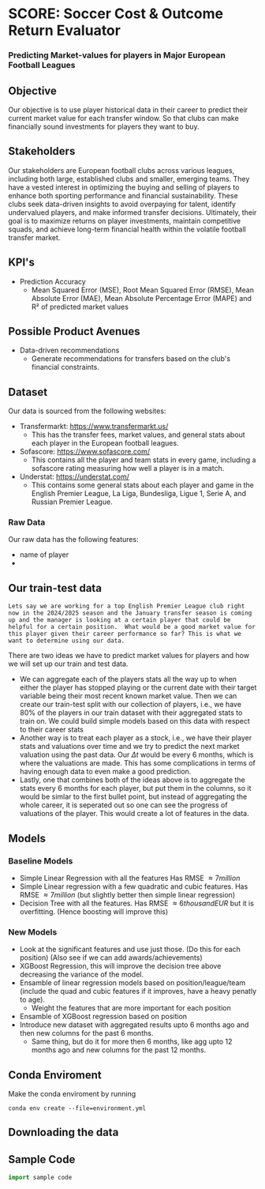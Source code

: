# SCORE: Soccer Cost & Outcome Return Evaluator
### Predicting Market-values for players in Major European Football Leagues

## Objective 
Our objective is to use player historical data in their career to predict their current market value for each transfer window. So that clubs can make financially sound investments for players they want to buy.

## Stakeholders

Our stakeholders are European football clubs across various leagues, including both large, established clubs and smaller, emerging teams. They have a vested interest in optimizing the buying and selling of players to enhance both sporting performance and financial sustainability. These clubs seek data-driven insights to avoid overpaying for talent, identify undervalued players, and make informed transfer decisions. Ultimately, their goal is to maximize returns on player investments, maintain competitive squads, and achieve long-term financial health within the volatile football transfer market.

## KPI's
- Prediction Accuracy
    - Mean Squared Error (MSE), Root Mean Squared Error (RMSE), Mean Absolute Error (MAE), Mean Absolute Percentage Error (MAPE) and R² of predicted market values

## Possible Product Avenues

- Data-driven recommendations
    - Generate recommendations for transfers based on the club's financial constraints.

## Dataset
Our data is sourced from the following websites:

- Transfermarkt: https://www.transfermarkt.us/
    - This has the transfer fees, market values, and general stats about each player in the European football leagues.
- Sofascore: https://www.sofascore.com/
    - This contains all the player and team stats in every game, including a sofascore rating measuring how well a player is in a match.
- Understat: https://understat.com/
    - This contains some general stats about each player and game in the English Premier League, La Liga, Bundesliga, Ligue 1, Serie A, and Russian Premier League.


### Raw Data
Our raw data has the following features:
- name of player
- 


## Our train-test data
    Lets say we are working for a top English Premier League club right now in the 2024/2025 season and the January transfer season is coming up and the manager is looking at a certain player that could be helpful for a certain position.  What would be a good market value for this player given their career performance so far? This is what we want to determine using our data.

There are two ideas we have to predict market values for players and how we will set up our train and test data.
- We can aggregate each of the players stats all the way up to when either the player has stopped playing or the current date with their target variable being their most recent known market value.  Then we can create our train-test split with our collection of players, i.e., we have 80% of the players in our train dataset with their aggregated stats to train on.  We could build simple models based on this data with respect to their career stats
- Another way is to treat each player as a stock, i.e., we have their player stats and valuations over time and we try to predict the next market valuation using the past data.  Our $\Delta t$ would be every 6 months, which is where the valuations are made. This has some complications in terms of having enough data to even make a good prediction.  
- Lastly, one that combines both of the ideas above is to aggregate the stats every 6 months for each player, but put them in the columns, so it would be simlar to the first bullet point, but instead of aggregating the whole career, it is seperated out so one can see the progress of valuations of the player. This would create a lot of features in the data.




## Models

### Baseline Models
- Simple Linear Regression with all the features Has RMSE $\approx 7 million$
- Simple Linear regression with a few quadratic and cubic features.  Has RMSE $\approx 7 million$ (but slightly better then simple linear regression)
- Decision Tree with all the features.  Has RMSE $\approx 6 thousand EUR$ but it is overfitting. (Hence boosting will improve this)

### New Models
- Look at the significant features and use just those. (Do this for each position) (Also see if we can add awards/achievements)
- XGBoost Regression, this will improve the decision tree above decreasing the variance of the model.
- Ensamble of linear regression models based on position/league/team (include the quad and cubic features if it improves, have a heavy penatly to age).
    - Weight the features that are more important for each position
- Ensamble of XGBoost regression based on position
- Introduce new dataset with aggregated results upto 6 months ago and then new columns for the past 6 months.
    - Same thing, but do it for more then 6 months, like agg upto 12 months ago and new columns for the past 12 months.






## Conda Enviroment
Make the conda enviroment by running
```console
conda env create --file=environment.yml
```
## Downloading the data


## Sample Code

```python
import sample code
```




